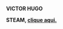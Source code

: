 <b> VICTOR HUGO <b>
<p>STEAM, <a href="https://steamcommunity.com/id/HugoFUNNY/">clique aqui.</a></p>
